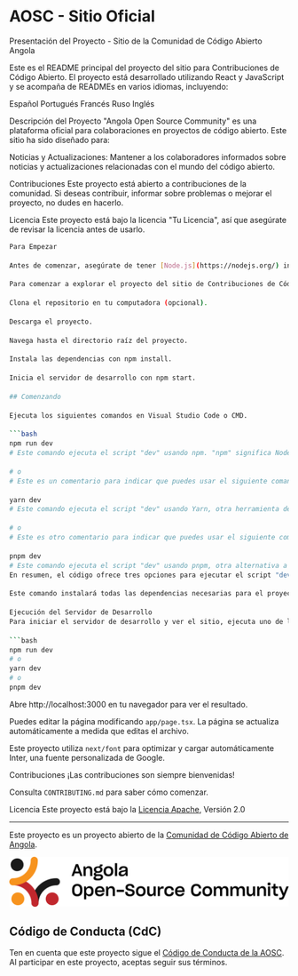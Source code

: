 # AOSC - Sitio Oficial

Presentación del Proyecto - Sitio de la Comunidad de Código Abierto Angola

Este es el README principal del proyecto del sitio para Contribuciones de Código Abierto. El proyecto está desarrollado utilizando React y JavaScript y se acompaña de READMEs en varios idiomas, incluyendo:

Español
Portugués
Francés
Ruso
Inglés

Descripción del Proyecto
"Angola Open Source Community" es una plataforma oficial para colaboraciones en proyectos de código abierto. Este sitio ha sido diseñado para:

Noticias y Actualizaciones: Mantener a los colaboradores informados sobre noticias y actualizaciones relacionadas con el mundo del código abierto.

Contribuciones
Este proyecto está abierto a contribuciones de la comunidad. Si deseas contribuir, informar sobre problemas o mejorar el proyecto, no dudes en hacerlo.

Licencia
Este proyecto está bajo la licencia "Tu Licencia", así que asegúrate de revisar la licencia antes de usarlo.

```bash
Para Empezar

Antes de comenzar, asegúrate de tener [Node.js](https://nodejs.org/) instalado en tu sistema. Luego, sigue estos pasos:

Para comenzar a explorar el proyecto del sitio de Contribuciones de Código Abierto, sigue estos pasos:

Clona el repositorio en tu computadora (opcional).

Descarga el proyecto.

Navega hasta el directorio raíz del proyecto.

Instala las dependencias con npm install.

Inicia el servidor de desarrollo con npm start.

## Comenzando

Ejecuta los siguientes comandos en Visual Studio Code o CMD.

```bash
npm run dev
# Este comando ejecuta el script "dev" usando npm. "npm" significa Node Package Manager, y es una herramienta ampliamente utilizada para gestionar paquetes y scripts en proyectos de Node.js.

# o
# Este es un comentario para indicar que puedes usar el siguiente comando alternativo si lo prefieres.

yarn dev
# Este comando ejecuta el script "dev" usando Yarn, otra herramienta de gestión de paquetes similar a npm, pero conocida por ser más rápida y eficiente en términos de rendimiento.

# o
# Este es otro comentario para indicar que puedes usar el siguiente comando alternativo si lo prefieres.

pnpm dev
# Este comando ejecuta el script "dev" usando pnpm, otra alternativa a npm y Yarn, diseñada para ser aún más eficiente en términos de uso de espacio en disco y velocidad en comparación con otras herramientas de gestión de paquetes.
En resumen, el código ofrece tres opciones para ejecutar el script "dev" en un proyecto de Node.js, lo que permite al desarrollador elegir entre npm, Yarn o pnpm como herramienta de gestión de paquetes. Esto puede ser útil porque diferentes equipos o proyectos pueden tener preferencias diferentes en cuanto a las herramientas de gestión de paquetes.

Este comando instalará todas las dependencias necesarias para el proyecto.

Ejecución del Servidor de Desarrollo
Para iniciar el servidor de desarrollo y ver el sitio, ejecuta uno de los siguientes comandos:

```bash
npm run dev
# o
yarn dev
# o
pnpm dev

```

Abre http://localhost:3000 en tu navegador para ver el resultado.

Puedes editar la página modificando `app/page.tsx`. La página se actualiza automáticamente a medida que editas el archivo.

Este proyecto utiliza `next/font` para optimizar y cargar automáticamente Inter, una fuente personalizada de Google.

Contribuciones
¡Las contribuciones son siempre bienvenidas!

Consulta `CONTRIBUTING.md` para saber cómo comenzar.

Licencia
Este proyecto está bajo la [Licencia Apache](./LICENSE), Versión 2.0

---

Este proyecto es un proyecto abierto de la <a href="http://github.com/angolasc">Comunidad de Código Abierto de Angola</a>.

![Comunidad de Código Abierto de Angola](https://raw.githubusercontent.com/angolaosc/.github/main/logo/aosc.png)

## Código de Conducta (CdC)

Ten en cuenta que este proyecto sigue el [Código de Conducta de la AOSC](https://github.com/angolaosc/.github/blob/main/CODE_OF_CONDUCT.md). Al participar en este proyecto, aceptas seguir sus términos.


